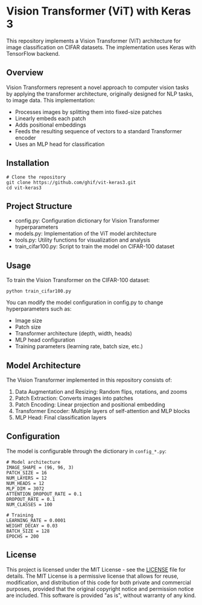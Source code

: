 # Vision Transformer (ViT) with Keras 3
This repository implements a Vision Transformer (ViT) architecture for image classification on CIFAR datasets. The implementation uses Keras with TensorFlow backend.

## Overview
Vision Transformers represent a novel approach to computer vision tasks by applying the transformer architecture, originally designed for NLP tasks, to image data. This implementation:
- Processes images by splitting them into fixed-size patches
- Linearly embeds each patch
- Adds positional embeddings
- Feeds the resulting sequence of vectors to a standard Transformer encoder
- Uses an MLP head for classification

## Installation
```
# Clone the repository
git clone https://github.com/ghif/vit-keras3.git
cd vit-keras3
```

## Project Structure
- config.py: Configuration dictionary for Vision Transformer hyperparameters
- models.py: Implementation of the ViT model architecture
- tools.py: Utility functions for visualization and analysis
- train_cifar100.py: Script to train the model on CIFAR-100 dataset

## Usage

To train the Vision Transformer on the CIFAR-100 dataset:

```
python train_cifar100.py
```

You can modify the model configuration in config.py to change hyperparameters such as:
- Image size
- Patch size
- Transformer architecture (depth, width, heads)
- MLP head configuration
- Training parameters (learning rate, batch size, etc.)

## Model Architecture
The Vision Transformer implemented in this repository consists of:
1. Data Augmentation and Resizing: Random flips, rotations, and zooms
2. Patch Extraction: Converts images into patches
3. Patch Encoding: Linear projection and positional embedding
4. Transformer Encoder: Multiple layers of self-attention and MLP blocks
5. MLP Head: Final classification layers

## Configuration
The model is configurable through the dictionary in `config_*.py`:
```
# Model architecture
IMAGE_SHAPE = (96, 96, 3)
PATCH_SIZE = 16
NUM_LAYERS = 12
NUM_HEADS = 12
MLP_DIM = 3072
ATTENTION_DROPOUT_RATE = 0.1
DROPOUT_RATE = 0.1
NUM_CLASSES = 100

# Training
LEARNING_RATE = 0.0001
WEIGHT_DECAY = 0.03
BATCH_SIZE = 128
EPOCHS = 200
```

## License
This project is licensed under the MIT License - see the [LICENSE](LICENSE) file for details.
The MIT License is a permissive license that allows for reuse, modification, and distribution 
of this code for both private and commercial purposes, provided that the original copyright 
notice and permission notice are included. This software is provided "as is", without warranty of any kind.
